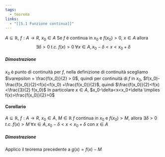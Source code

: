 ```yaml
---
tags:
  - teorema
links:
  - "[[5.1 Funzione continua]]"
---
```

$A \subseteq \mathbb{R}$, $f:A\to{R}$, $x_0 \in A$
Se $f$ è continua in $x_0$ e $f(x_0)>0$, $x\in A$ allora
$$\exists\delta>0\;t.c.\;f(x)>0 \;\forall x\in A, x_0-\delta<x<x_0+\delta$$
##### Dimostrazione
$x_0$ è punto di continuità per $f$, nella definizione di continuità scegliamo
$\varepsilon = \frac{f(x_0)}{2} > 0$, quindi per continuità di $f$ in $x_0$, 
$f(x_0)-\frac{f(x_0)}{2}<f(x)<f(x_0) +\frac{f(x_0)}{2}$, quindi
$\frac{f(x_0)}{2}<f(x)<\frac{3}{2} f(x_0)$
In particolare
$x\in A$, $x_0-\delta<x<x_0+\delta \implies f(x)>\frac{f(x_0)}{2}>0$

#### Corollario
$A \subseteq \mathbb{R}$, $f:A\to{R}$, $x_0 \in A$, $M\in\mathbb{R}$
$f$ continua in $x_0$ e $f(x_0) > M$, allora
$\exists\delta>0\;t.c.\;f(x)>M \;\forall x\in A, x_0-\delta<x<x_0+\delta$ con $x\in A$
##### Dimostrazione
Applico il teorema precedente a $g(x) = f(x) - M$